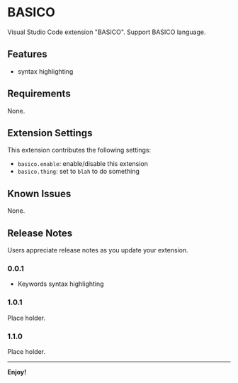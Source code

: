 # BASICO

Visual Studio Code extension "BASICO". Support BASICO language.

## Features

- syntax highlighting

## Requirements

None.

## Extension Settings

This extension contributes the following settings:

* `basico.enable`: enable/disable this extension
* `basico.thing`: set to `blah` to do something

## Known Issues

None.

## Release Notes

Users appreciate release notes as you update your extension.

### 0.0.1

 - Keywords syntax highlighting

### 1.0.1

Place holder.

### 1.1.0

Place holder.

-----------------------------------------------------------------------------------------------------------

**Enjoy!**
